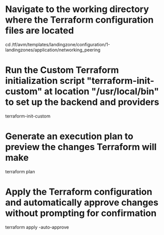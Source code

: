# Navigate to the working directory where the Terraform configuration files are located
cd /tf/avm/templates/landingzone/configuration/1-landingzones/application/networking_peering

# Run the **Custom** Terraform initialization script "terraform-init-custom" at location "/usr/local/bin" to set up the backend and providers
terraform-init-custom 

# Generate an execution plan to preview the changes Terraform will make
terraform plan

# Apply the Terraform configuration and automatically approve changes without prompting for confirmation
terraform apply -auto-approve
